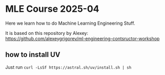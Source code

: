 # MLE Course 2025-04

Here we learn how to do Machine Learning Engineering Stuff.

It is based on this repository by Alexey: https://github.com/alexeygrigorev/ml-engineering-contsructor-workshop


## how to install UV

Just run `curl -LsSf https://astral.sh/uv/install.sh | sh`
